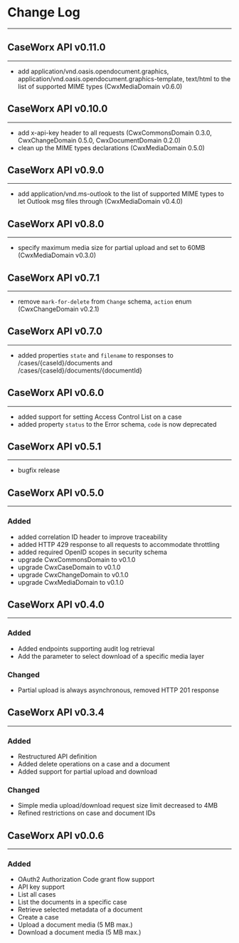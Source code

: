# Change Log
------------

## CaseWorx API v0.11.0
-----------------------
- add application/vnd.oasis.opendocument.graphics, application/vnd.oasis.opendocument.graphics-template, text/html to the list of supported MIME types (CwxMediaDomain v0.6.0)

## CaseWorx API v0.10.0
-----------------------
- add x-api-key header to all requests (CwxCommonsDomain 0.3.0, CwxChangeDomain 0.5.0, CwxDocumentDomain 0.2.0)
- clean up the MIME types declarations (CwxMediaDomain 0.5.0)

## CaseWorx API v0.9.0
----------------------
- add application/vnd.ms-outlook to the list of supported MIME types to let Outlook msg files through (CwxMediaDomain v0.4.0)

## CaseWorx API v0.8.0
----------------------
- specify maximum media size for partial upload and set to 60MB (CwxMediaDomain v0.3.0)

## CaseWorx API v0.7.1
----------------------
- remove `mark-for-delete` from `Change` schema, `action` enum (CwxChangeDomain v0.2.1)

## CaseWorx API v0.7.0
----------------------
- added properties `state` and `filename` to responses to /cases/{caseId}/documents and /cases/{caseId}/documents/{documentId}

## CaseWorx API v0.6.0
----------------------
- added support for setting Access Control List on a case
- added property `status` to the Error schema, `code` is now deprecated

## CaseWorx API v0.5.1
----------------------
- bugfix release

## CaseWorx API v0.5.0
----------------------

### Added
- added correlation ID header to improve traceability
- added HTTP 429 response to all requests to accommodate throttling
- added required OpenID scopes in security schema
- upgrade CwxCommonsDomain to v0.1.0
- upgrade CwxCaseDomain to v0.1.0
- upgrade CwxChangeDomain to v0.1.0
- upgrade CwxMediaDomain to v0.1.0

## CaseWorx API v0.4.0
----------------------

### Added
- Added endpoints supporting audit log retrieval
- Add the parameter to select download of a specific media layer

### Changed
- Partial upload is always asynchronous, removed HTTP 201 response

## CaseWorx API v0.3.4
----------------------

### Added
- Restructured API definition
- Added delete operations on a case and a document
- Added support for partial upload and download

### Changed
- Simple media upload/download request size limit decreased to 4MB
- Refined restrictions on case and document IDs

## CaseWorx API v0.0.6
----------------------

### Added
- OAuth2 Authorization Code grant flow support
- API key support
- List all cases
- List the documents in a specific case
- Retrieve selected metadata of a document
- Create a case
- Upload a document media (5 MB max.)
- Download a document media (5 MB max.)